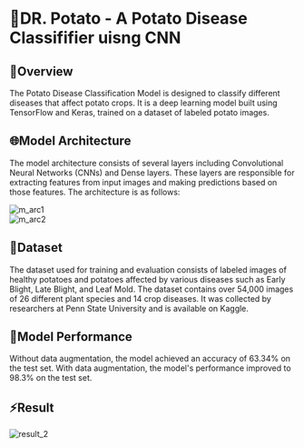 
   <h1>💫DR. Potato - A Potato Disease Classififier uisng CNN</h1>

   <h2 class="section-title">🔭Overview</h2>
    <p class="section-content">
         The Potato Disease Classification Model is designed to classify different diseases that affect potato crops. 
         It is a deep learning model built using TensorFlow and Keras, trained on a dataset of labeled potato images.
    </p>

   <h2 class="section-title">🌐Model Architecture</h2>
    <p class="section-content">
            The model architecture consists of several layers including Convolutional Neural Networks (CNNs) and Dense layers. 
            These layers are responsible for extracting features from input images and making predictions based on those features. 
            The architecture is as follows:
    </p>
    
![m_arc1](https://github.com/saisujay7794/potato-disease-classifier/assets/84466055/ac08915c-999b-4271-bdbb-bafa03b4788b)
   <br>
![m_arc2](https://github.com/saisujay7794/potato-disease-classifier/assets/84466055/949cf576-2522-475d-8aa4-407ce86ad95a)

   <h2 class="section-title">🌱Dataset</h2>
    <p class="section-content">
       The dataset used for training and evaluation consists of labeled images of healthy potatoes and potatoes affected by various diseases such as Early Blight, Late Blight, and Leaf Mold. The dataset contains over 54,000 images of 26 different plant species and 14 crop diseases. It was collected by researchers at Penn State University and is available on Kaggle.
    </p>
    <h2 class="section-title">🤔Model Performance</h2>
     <p class="section-content">
       Without data augmentation, the model achieved an accuracy of 63.34% on the test set. With data augmentation, the model's performance improved to 98.3% on the test set.
     </p>
    
   <h2 class="section-title">⚡Result</h2>

![result_2](https://github.com/saisujay7794/potato-disease-classifier/assets/84466055/5bb2b68e-1d75-44b6-9d98-468cc3cc5fc2)
